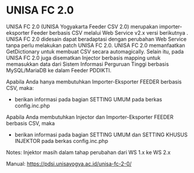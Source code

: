 # UNISA FC 2.0
UNISA FC 2.0 (UNISA Yogyakarta Feeder CSV 2.0) merupakan importer-eksporter Feeder berbasis CSV melalui Web Service v2.x versi berikutnya . UNISA FC 2.0 didesain dapat beradaptasi dengan perubahan Web Service tanpa perlu melakukan patch UNISA FC 2.0. UNISA FC 2.0 memanfaatkan GetDictionary untuk membuat CSV secara automagically. Selain itu, pada UNISA FC 2.0 juga disematkan Injector berbasis mapping untuk memasukkan data dari Sistem Informasi Perguruan Tinggi berbasis MySQL/MariaDB ke dalam Feeder PDDIKTI.

Apabila Anda hanya membutuhkan Importer-Eksporter FEEDER berbasis CSV, maka:
- berikan informasi pada bagian SETTING UMUM pada berkas config.inc.php

Apabila Anda membutuhkan Injector dan Importer-Eksporter FEEDER berbasis CSV, maka
- berikan informasi pada bagian SETTING UMUM dan SETTING KHUSUS INJEKTOR pada berkas config.inc.php

Notes:
Injektor masih dalam tahap perubahan dari WS 1.x ke WS 2.x

Manual:
https://pdsi.unisayogya.ac.id/unisa-fc-2-0/
